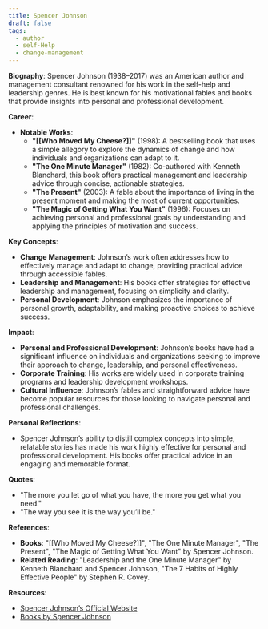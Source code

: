 ```yaml
---
title: Spencer Johnson
draft: false
tags:
  - author
  - self-Help
  - change-management
---
```


**Biography**:
Spencer Johnson (1938–2017) was an American author and management consultant renowned for his work in the self-help and leadership genres. He is best known for his motivational fables and books that provide insights into personal and professional development.

**Career**:

- **Notable Works**:
  - **"[[Who Moved My Cheese?]]"** (1998): A bestselling book that uses a simple allegory to explore the dynamics of change and how individuals and organizations can adapt to it.
  - **"The One Minute Manager"** (1982): Co-authored with Kenneth Blanchard, this book offers practical management and leadership advice through concise, actionable strategies.
  - **"The Present"** (2003): A fable about the importance of living in the present moment and making the most of current opportunities.
  - **"The Magic of Getting What You Want"** (1996): Focuses on achieving personal and professional goals by understanding and applying the principles of motivation and success.

**Key Concepts**:

- **Change Management**: Johnson’s work often addresses how to effectively manage and adapt to change, providing practical advice through accessible fables.
- **Leadership and Management**: His books offer strategies for effective leadership and management, focusing on simplicity and clarity.
- **Personal Development**: Johnson emphasizes the importance of personal growth, adaptability, and making proactive choices to achieve success.

**Impact**:

- **Personal and Professional Development**: Johnson’s books have had a significant influence on individuals and organizations seeking to improve their approach to change, leadership, and personal effectiveness.
- **Corporate Training**: His works are widely used in corporate training programs and leadership development workshops.
- **Cultural Influence**: Johnson’s fables and straightforward advice have become popular resources for those looking to navigate personal and professional challenges.

**Personal Reflections**:

- Spencer Johnson’s ability to distill complex concepts into simple, relatable stories has made his work highly effective for personal and professional development. His books offer practical advice in an engaging and memorable format.

**Quotes**:

- "The more you let go of what you have, the more you get what you need."
- "The way you see it is the way you’ll be."

**References**:

- **Books**: "[[Who Moved My Cheese?]]", "The One Minute Manager", "The Present", "The Magic of Getting What You Want" by Spencer Johnson.
- **Related Reading**: "Leadership and the One Minute Manager" by Kenneth Blanchard and Spencer Johnson, "The 7 Habits of Highly Effective People" by Stephen R. Covey.

**Resources**:

- [Spencer Johnson’s Official Website](https://www.spencerjohnson.com/)
- [Books by Spencer Johnson](https://www.amazon.com/Spencer-Johnson/e/B000AP9RQO)
